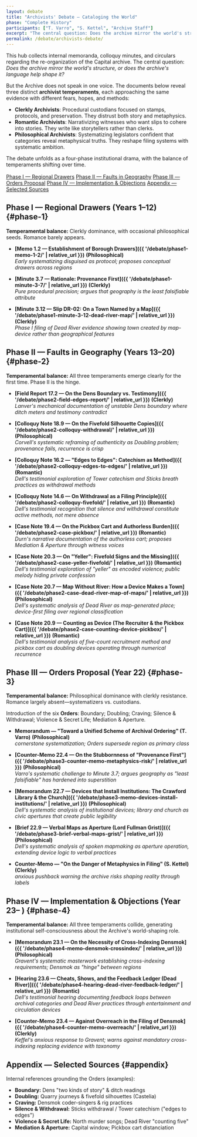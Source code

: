 ```yaml
---
layout: debate
title: "Archivists' Debate — Cataloging the World"
phase: "Complete History"
participants: ["T. Varro", "S. Kettel", "Archive Staff"]
excerpt: "The central question: Does the archive mirror the world's structure, or does the archive's language help shape it?"
permalink: /debate/archivists-debate/
---
```


<!-- 
TECHNICAL STANDARDS FOR NEW DEBATE DOCUMENTS:

Required frontmatter template:
---
layout: debate
title: "Document Title — Descriptive Subtitle"
phase: "I" (use I/II/III/IV only)
doc_type: "Memo"
temperament: "Clerkly" (or Romantic/Philosophical)
order_focus: ["Order1", "Order2"] (array format, or "n/a")
regions: ["Region1"] (always array format)
archive_date: "Year N, QN"
date: 2024-01-01
clerk_initials: "XX" (NOT "clerk:")
status: "Adopted"
excerpt: "Brief description"
permalink: /debate/phase{N}-{type}-{slug}/
---

Filename pattern: phase{N}-{type}-{descriptive-slug}.md
NO H1 headings in content - Jekyll displays title automatically
Jekyll linking: {{ '/debate/phase{N}-{type}-{slug}/' | relative_url }}
-->

This hub collects internal memoranda, colloquy minutes, and circulars regarding the re-organization of
the Capital archive. The central question: *Does the archive mirror the world's structure, or does the
archive's language help shape it?*

But the Archive does not speak in one voice. The documents below reveal three distinct **archivist temperaments**, each approaching the same evidence with different fears, hopes, and methods:

- **Clerkly Archivists**: Procedural custodians focused on stamps, protocols, and preservation. They distrust both story and metaphysics.
- **Romantic Archivists**: Narrativizing witnesses who want slips to cohere into stories. They write like storytellers rather than clerks.  
- **Philosophical Archivists**: Systematizing legislators confident that categories reveal metaphysical truths. They reshape filing systems with systematic ambition.

The debate unfolds as a four-phase institutional drama, with the balance of temperaments shifting over time.

<nav aria-label="debate-toc" style="margin:1rem 0;">
  <a class="quickkit-pill" href="#phase-1">Phase I — Regional Drawers</a>
  <a class="quickkit-pill" href="#phase-2">Phase II — Faults in Geography</a>
  <a class="quickkit-pill" href="#phase-3">Phase III — Orders Proposal</a>
  <a class="quickkit-pill" href="#phase-4">Phase IV — Implementation & Objections</a>
  <a class="quickkit-pill" href="#appendix">Appendix — Selected Sources</a>
</nav>

## Phase I — Regional Drawers (Years 1–12) {#phase-1}

**Temperamental balance:** Clerkly dominance, with occasional philosophical seeds. Romance barely appears.

- **[Memo 1.2 — Establishment of Borough Drawers]({{ '/debate/phase1-memo-1-2/' | relative_url }})** **(Philosophical)**  
  *Early systematizing disguised as protocol; proposes conceptual drawers across regions*

- **[Minute 3.7 — Rationale: Provenance First]({{ '/debate/phase1-minute-3-7/' | relative_url }})** **(Clerkly)**  
  *Pure procedural precision; argues that geography is the least falsifiable attribute*

- **[Minute 3.12 — Slip DR-02: On a Town Named by a Map]({{ '/debate/phase1-minute-3-12-dead-river-map/' | relative_url }})** **(Clerkly)**  
  *Phase I filing of Dead River evidence showing town created by map-device rather than geographical features*

## Phase II — Faults in Geography (Years 13–20) {#phase-2}

**Temperamental balance:** All three temperaments emerge clearly for the first time. Phase II is the hinge.

- **[Field Report 17.2 — On the Dens Boundary vs. Testimony]({{ '/debate/phase2-field-edges-report/' | relative_url }})** **(Clerkly)**  
  *Lanver's mechanical documentation of unstable Dens boundary where ditch meters and testimony contradict*

- **[Colloquy Note 18.9 — On the Fivefold Silhouette Copies]({{ '/debate/phase2-colloquy-withdrawal/' | relative_url }})** **(Philosophical)**  
  *Corvell's systematic reframing of authenticity as Doubling problem; provenance fails, recurrence is crisp*

- **[Colloquy Note 16.2 — "Edges to Edges": Catechism as Method]({{ '/debate/phase2-colloquy-edges-to-edges/' | relative_url }})** **(Romantic)**  
  *Dell's testimonial exploration of Tower catechism and Sticks breath practices as withdrawal methods*

- **[Colloquy Note 14.6 — On Withdrawal as a Filing Principle]({{ '/debate/phase2-colloquy-fivefold/' | relative_url }})** **(Romantic)**  
  *Dell's testimonial recognition that silence and withdrawal constitute active methods, not mere absence*

- **[Case Note 19.4 — On the Pickbox Cart and Authorless Burden]({{ '/debate/phase2-case-pickbox/' | relative_url }})** **(Romantic)**  
  *Durn's narrative documentation of the authorless cart; proposes Mediation & Aperture through witness voices*

- **[Case Note 20.3 — On "Yeller": Fivefold Signs and the Missing]({{ '/debate/phase2-case-yeller-fivefold/' | relative_url }})** **(Romantic)**  
  *Dell's testimonial exploration of "yeller" as encoded violence; public melody hiding private confession*

- **[Case Note 20.7 — Map Without River: How a Device Makes a Town]({{ '/debate/phase2-case-dead-river-map-of-maps/' | relative_url }})** **(Philosophical)**  
  *Dell's systematic analysis of Dead River as map-generated place; device-first filing over regional classification*

- **[Case Note 20.9 — Counting as Device (The Recruiter & the Pickbox Cart)]({{ '/debate/phase2-case-counting-device-pickbox/' | relative_url }})** **(Romantic)**  
  *Dell's testimonial analysis of five-count recruitment method and pickbox cart as doubling devices operating through numerical recurrence*

## Phase III — Orders Proposal (Year 22) {#phase-3}

**Temperamental balance:** Philosophical dominance with clerkly resistance. Romance largely absent—systematizers vs. custodians.

Introduction of the six **Orders**: Boundary; Doubling; Craving; Silence & Withdrawal; Violence & Secret Life;
Mediation & Aperture.

- **Memorandum — "Toward a Unified Scheme of Archival Ordering" (T. Varro)** **(Philosophical)**  
  *cornerstone systematization; Orders supersede region as primary class*

- **[Counter-Memo 22.4 — On the Stubbornness of "Provenance First"]({{ '/debate/phase3-counter-memo-metaphysics-risk/' | relative_url }})** **(Philosophical)**  
  *Varro's systematic challenge to Minute 3.7; argues geography as "least falsifiable" has hardened into superstition*

- **[Memorandum 22.7 — Devices that Install Institutions: The Crawford Library & the Church]({{ '/debate/phase3-memo-devices-install-institutions/' | relative_url }})** **(Philosophical)**  
  *Dell's systematic analysis of institutional devices; library and church as civic apertures that create public legibility*

- **[Brief 22.9 — Verbal Maps as Aperture (Lord Fullman Grist)]({{ '/debate/phase3-brief-verbal-maps-grist/' | relative_url }})** **(Philosophical)**  
  *Dell's systematic analysis of spoken mapmaking as aperture operation, extending device logic to verbal practices*

- **Counter-Memo — "On the Danger of Metaphysics in Filing" (S. Kettel)** **(Clerkly)**  
  *anxious pushback warning the archive risks shaping reality through labels*

## Phase IV — Implementation & Objections (Year 23– ) {#phase-4}

**Temperamental balance:** All three temperaments collide, generating institutional self-consciousness about the Archive's world-shaping role.

- **[Memorandum 23.1 — On the Necessity of Cross-Indexing Densmok]({{ '/debate/phase4-memo-densmok-crossindex/' | relative_url }})** **(Philosophical)**  
  *Gravent's systematic masterwork establishing cross-indexing requirements; Densmok as "hinge" between regions*

- **[Hearing 23.6 — Cheats, Shows, and the Feedback Ledger (Dead River)]({{ '/debate/phase4-hearing-dead-river-feedback-ledger/' | relative_url }})** **(Romantic)**  
  *Dell's testimonial hearing documenting feedback loops between archival categories and Dead River practices through entertainment and circulation devices*

- **[Counter-Memo 23.4 — Against Overreach in the Filing of Densmok]({{ '/debate/phase4-counter-memo-overreach/' | relative_url }})** **(Clerkly)**  
  *Keffel's anxious response to Gravent; warns against mandatory cross-indexing replacing evidence with taxonomy*

## Appendix — Selected Sources {#appendix}

Internal references grounding the Orders (examples):

- **Boundary:** Dens "two kinds of story" & ditch readings
- **Doubling:** Quarry journeys & fivefold silhouettes (Castelia)
- **Craving:** Densmok coder-singers & rig practices
- **Silence & Withdrawal:** Sticks withdrawal / Tower catechism ("edges to edges")
- **Violence & Secret Life:** North murder songs; Dead River "counting five"
- **Mediation & Aperture:** Capital window; Pickbox cart distanciation